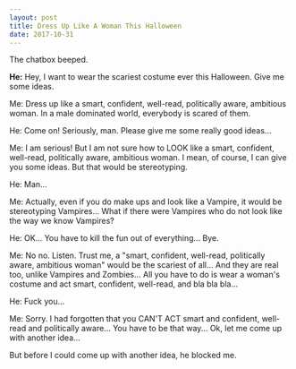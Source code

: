 ```yaml
---
layout: post
title: Dress Up Like A Woman This Halloween
date: 2017-10-31
---
```

The chatbox beeped.

**He:** Hey, I want to wear the scariest costume ever this Halloween. Give me some ideas.

Me: Dress up like a smart, confident, well-read, politically aware, ambitious woman. In a male dominated world, everybody is scared of them.

He: Come on! Seriously, man. Please give me some really good ideas...

Me: I am serious! But I am not sure how to LOOK like a smart, confident, well-read, politically aware, ambitious woman. I mean, of course, I can give you some ideas. But that would be stereotyping.

He: Man...

Me: Actually, even if you do make ups and look like a Vampire, it would be stereotyping Vampires... What if there were Vampires who do not look like the way we know Vampires?

He: OK... You have to kill the fun out of everything... Bye.

Me: No no. Listen. Trust me, a "smart, confident, well-read, politically aware, ambitious woman" would be the scariest of all... And they are real too, unlike Vampires and Zombies... All you have to do is wear a woman's costume and act smart, confident, well-read, and bla bla bla...

He: Fuck you...

Me: Sorry. I had forgotten that you CAN'T ACT
smart and confident, well-read and politically aware... You have to be that way... Ok, let me come up with another idea...

But before I could come up with another idea, he blocked me.
